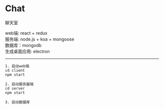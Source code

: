 # Chat
聊天室

web端: react + redux  
服务端: node.js + koa + mongoose  
数据库：mongodb  
生成桌面应用: electron  
___  
~~~  
1. 启动web端
cd client
npm start 
~~~
~~~  
2. 启动服务器端
cd server
npm start 
~~~
~~~  
3. 启动数据库
~~~